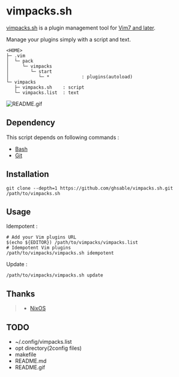 # vimpacks.sh
[vimpacks.sh](https://ghsable.github.io/vimpacks.sh/) is a plugin management tool for [Vim7 and later](https://github.com/vim/vim).

Manage your plugins simply with a script and text.

    <HOME>
    ├─ .vim
    │  └─ pack
    │     └─ vimpacks
    │        └─ start
    │           └─ *            : plugins(autoload)
    └─ vimpacks
       ├─ vimpacks.sh    : script
       └─ vimpacks.list  : text

![README.gif](https://raw.githubusercontent.com/ghsable/vimpacks/master/README.gif)

## Dependency
This script depends on following commands :
* [Bash](https://www.gnu.org/software/bash/)
* [Git](https://github.com/git/git)

## Installation

    git clone --depth=1 https://github.com/ghsable/vimpacks.sh.git /path/to/vimpacks.sh

## Usage
Idempotent :

    # Add your Vim plugins URL
    $(echo ${EDITOR}) /path/to/vimpacks/vimpacks.list
    # Idempotent Vim plugins
    /path/to/vimpacks/vimpacks.sh idempotent

Update :

    /path/to/vimpacks/vimpacks.sh update

## Thanks
> * [NixOS](https://nixos.org/)

## TODO
* ~/.config/vimpacks.list
* opt directory(2config files)
* makefile
* README.md
* README.gif
